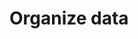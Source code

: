 <!-- .slide: data-background="url(images/slides/es/library.gif) no-repeat center" data-background-size="contain" -->

# Organize data  <!-- .element: class="border" -->